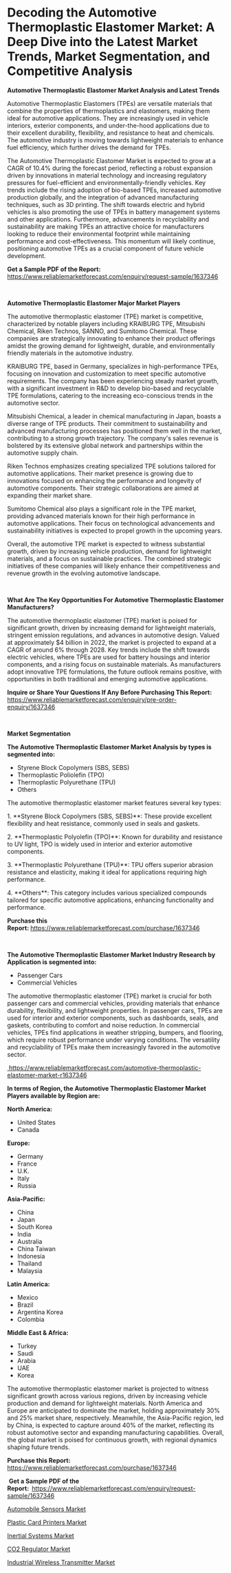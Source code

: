 <p><h1>Decoding the Automotive Thermoplastic Elastomer Market: A Deep Dive into the Latest Market Trends, Market Segmentation, and Competitive Analysis</h1></p><p><strong>Automotive Thermoplastic Elastomer Market Analysis and Latest Trends</strong></p>
<p><p>Automotive Thermoplastic Elastomers (TPEs) are versatile materials that combine the properties of thermoplastics and elastomers, making them ideal for automotive applications. They are increasingly used in vehicle interiors, exterior components, and under-the-hood applications due to their excellent durability, flexibility, and resistance to heat and chemicals. The automotive industry is moving towards lightweight materials to enhance fuel efficiency, which further drives the demand for TPEs.</p><p>The Automotive Thermoplastic Elastomer Market is expected to grow at a CAGR of 10.4% during the forecast period, reflecting a robust expansion driven by innovations in material technology and increasing regulatory pressures for fuel-efficient and environmentally-friendly vehicles. Key trends include the rising adoption of bio-based TPEs, increased automotive production globally, and the integration of advanced manufacturing techniques, such as 3D printing. The shift towards electric and hybrid vehicles is also promoting the use of TPEs in battery management systems and other applications. Furthermore, advancements in recyclability and sustainability are making TPEs an attractive choice for manufacturers looking to reduce their environmental footprint while maintaining performance and cost-effectiveness. This momentum will likely continue, positioning automotive TPEs as a crucial component of future vehicle development.</p></p>
<p><strong>Get a Sample PDF of the Report:&nbsp;</strong> <a href="https://www.reliablemarketforecast.com/enquiry/request-sample/1637346?utm_campaign=1767&utm_medium=2&utm_source=Github&utm_content=ia&utm_term=18102024&utm_id=automotive-thermoplastic-elastomer">https://www.reliablemarketforecast.com/enquiry/request-sample/1637346</a></p>
<p>&nbsp;</p>
<p><strong>Automotive Thermoplastic Elastomer Major Market Players</strong></p>
<p><p>The automotive thermoplastic elastomer (TPE) market is competitive, characterized by notable players including KRAIBURG TPE, Mitsubishi Chemical, Riken Technos, SANNO, and Sumitomo Chemical. These companies are strategically innovating to enhance their product offerings amidst the growing demand for lightweight, durable, and environmentally friendly materials in the automotive industry.</p><p>KRAIBURG TPE, based in Germany, specializes in high-performance TPEs, focusing on innovation and customization to meet specific automotive requirements. The company has been experiencing steady market growth, with a significant investment in R&D to develop bio-based and recyclable TPE formulations, catering to the increasing eco-conscious trends in the automotive sector.</p><p>Mitsubishi Chemical, a leader in chemical manufacturing in Japan, boasts a diverse range of TPE products. Their commitment to sustainability and advanced manufacturing processes has positioned them well in the market, contributing to a strong growth trajectory. The company's sales revenue is bolstered by its extensive global network and partnerships within the automotive supply chain.</p><p>Riken Technos emphasizes creating specialized TPE solutions tailored for automotive applications. Their market presence is growing due to innovations focused on enhancing the performance and longevity of automotive components. Their strategic collaborations are aimed at expanding their market share.</p><p>Sumitomo Chemical also plays a significant role in the TPE market, providing advanced materials known for their high performance in automotive applications. Their focus on technological advancements and sustainability initiatives is expected to propel growth in the upcoming years.</p><p>Overall, the automotive TPE market is expected to witness substantial growth, driven by increasing vehicle production, demand for lightweight materials, and a focus on sustainable practices. The combined strategic initiatives of these companies will likely enhance their competitiveness and revenue growth in the evolving automotive landscape.</p></p>
<p>&nbsp;</p>
<p><strong>What Are The Key Opportunities For Automotive Thermoplastic Elastomer Manufacturers?</strong></p>
<p><p>The automotive thermoplastic elastomer (TPE) market is poised for significant growth, driven by increasing demand for lightweight materials, stringent emission regulations, and advances in automotive design. Valued at approximately $4 billion in 2022, the market is projected to expand at a CAGR of around 6% through 2028. Key trends include the shift towards electric vehicles, where TPEs are used for battery housings and interior components, and a rising focus on sustainable materials. As manufacturers adopt innovative TPE formulations, the future outlook remains positive, with opportunities in both traditional and emerging automotive applications.</p></p>
<p><strong>Inquire or Share Your Questions If Any Before Purchasing This Report:</strong> <a href="https://www.reliablemarketforecast.com/enquiry/pre-order-enquiry/1637346?utm_campaign=1767&utm_medium=2&utm_source=Github&utm_content=ia&utm_term=18102024&utm_id=automotive-thermoplastic-elastomer">https://www.reliablemarketforecast.com/enquiry/pre-order-enquiry/1637346</a></p>
<p>&nbsp;</p>
<p><strong>Market Segmentation</strong></p>
<p><strong>The Automotive Thermoplastic Elastomer Market Analysis by types is segmented into:</strong></p>
<p><ul><li>Styrene Block Copolymers (SBS, SEBS)</li><li>Thermoplastic Poliolefin (TPO)</li><li>Thermoplastic Polyurethane (TPU)</li><li>Others</li></ul></p>
<p><p>The automotive thermoplastic elastomer market features several key types: </p><p>1. **Styrene Block Copolymers (SBS, SEBS)**: These provide excellent flexibility and heat resistance, commonly used in seals and gaskets.</p><p>2. **Thermoplastic Polyolefin (TPO)**: Known for durability and resistance to UV light, TPO is widely used in interior and exterior automotive components.</p><p>3. **Thermoplastic Polyurethane (TPU)**: TPU offers superior abrasion resistance and elasticity, making it ideal for applications requiring high performance.</p><p>4. **Others**: This category includes various specialized compounds tailored for specific automotive applications, enhancing functionality and performance.</p></p>
<p><strong>Purchase this Report:&nbsp;</strong><a href="https://www.reliablemarketforecast.com/purchase/1637346?utm_campaign=1767&utm_medium=2&utm_source=Github&utm_content=ia&utm_term=18102024&utm_id=automotive-thermoplastic-elastomer">https://www.reliablemarketforecast.com/purchase/1637346</a></p>
<p>&nbsp;</p>
<p><strong>The Automotive Thermoplastic Elastomer Market Industry Research by Application is segmented into:</strong></p>
<p><ul><li>Passenger Cars</li><li>Commercial Vehicles</li></ul></p>
<p><p>The automotive thermoplastic elastomer (TPE) market is crucial for both passenger cars and commercial vehicles, providing materials that enhance durability, flexibility, and lightweight properties. In passenger cars, TPEs are used for interior and exterior components, such as dashboards, seals, and gaskets, contributing to comfort and noise reduction. In commercial vehicles, TPEs find applications in weather stripping, bumpers, and flooring, which require robust performance under varying conditions. The versatility and recyclability of TPEs make them increasingly favored in the automotive sector.</p></p>
<p><a href="https://www.reliablemarketforecast.com/automotive-thermoplastic-elastomer-market-r1637346?utm_campaign=1767&utm_medium=2&utm_source=Github&utm_content=ia&utm_term=18102024&utm_id=automotive-thermoplastic-elastomer">&nbsp;https://www.reliablemarketforecast.com/automotive-thermoplastic-elastomer-market-r1637346</a></p>
<p><strong>In terms of Region, the Automotive Thermoplastic Elastomer Market Players available by Region are:</strong></p>
<p>
    <p> <strong> North America: </strong>
        <ul>
            <li>United States</li>
            <li>Canada</li>
        </ul>
        </p> 
    <p> <strong> Europe: </strong>
        <ul>
            <li>Germany</li>
            <li>France</li>
            <li>U.K.</li>
            <li>Italy</li>
            <li>Russia</li>
        </ul>
        </p> 
    <p> <strong> Asia-Pacific: </strong>
        <ul>
            <li>China</li>
            <li>Japan</li>
            <li>South Korea</li>
            <li>India</li>
            <li>Australia</li>
            <li>China Taiwan</li>
            <li>Indonesia</li>
            <li>Thailand</li>
            <li>Malaysia</li>
        </ul>
        </p> 
    <p> <strong> Latin America: </strong>
        <ul>
            <li>Mexico</li>
            <li>Brazil</li>
            <li>Argentina Korea</li>
            <li>Colombia</li>
        </ul>
        </p> 
    <p> <strong> Middle East & Africa: </strong>
        <ul>
            <li>Turkey</li>
            <li>Saudi</li>
            <li>Arabia</li>
            <li>UAE</li>
            <li>Korea</li>
        </ul>
    </p>
    </p>
<p><p>The automotive thermoplastic elastomer market is projected to witness significant growth across various regions, driven by increasing vehicle production and demand for lightweight materials. North America and Europe are anticipated to dominate the market, holding approximately 30% and 25% market share, respectively. Meanwhile, the Asia-Pacific region, led by China, is expected to capture around 40% of the market, reflecting its robust automotive sector and expanding manufacturing capabilities. Overall, the global market is poised for continuous growth, with regional dynamics shaping future trends.</p></p>
<p><strong>Purchase this Report: </strong><a href="https://www.reliablemarketforecast.com/purchase/1637346?utm_campaign=1767&utm_medium=2&utm_source=Github&utm_content=ia&utm_term=18102024&utm_id=automotive-thermoplastic-elastomer">https://www.reliablemarketforecast.com/purchase/1637346</a></p>
<p>&nbsp;<strong>Get a Sample PDF of the Report:&nbsp;&nbsp;</strong><a href="https://www.reliablemarketforecast.com/enquiry/request-sample/1637346?utm_campaign=1767&utm_medium=2&utm_source=Github&utm_content=ia&utm_term=18102024&utm_id=automotive-thermoplastic-elastomer">https://www.reliablemarketforecast.com/enquiry/request-sample/1637346</a></p>
<p><strong></strong></p>
<p><p><a href="https://www.linkedin.com/pulse/evaluating-global-automobile-sensors-market-trends-growth-opportunities-hs5ze?utm_campaign=1767&utm_medium=2&utm_source=Github&utm_content=ia&utm_term=18102024&utm_id=automotive-thermoplastic-elastomer">Automobile Sensors Market</a></p><p><a href="https://issuu.com/reportprime-2/docs/plastic-card-printers-market-size-2_fb8b24c204d1c0?utm_campaign=1767&utm_medium=2&utm_source=Github&utm_content=ia&utm_term=18102024&utm_id=automotive-thermoplastic-elastomer">Plastic Card Printers Market</a></p><p><a href="https://www.linkedin.com/pulse/global-inertial-systems-nexus-sector-confluences-regional-catalysts-d02uc?utm_campaign=1767&utm_medium=2&utm_source=Github&utm_content=ia&utm_term=18102024&utm_id=automotive-thermoplastic-elastomer">Inertial Systems Market</a></p><p><a href="https://issuu.com/reportprime-2/docs/co2-regulator-market-size-2030.pptx_4716aa4436d923?utm_campaign=1767&utm_medium=2&utm_source=Github&utm_content=ia&utm_term=18102024&utm_id=automotive-thermoplastic-elastomer">CO2 Regulator Market</a></p><p><a href="https://www.linkedin.com/pulse/strategic-market-insights-global-industrial-wireless-transmitter-ilmzc?utm_campaign=1767&utm_medium=2&utm_source=Github&utm_content=ia&utm_term=18102024&utm_id=automotive-thermoplastic-elastomer">Industrial Wireless Transmitter Market</a></p></p>